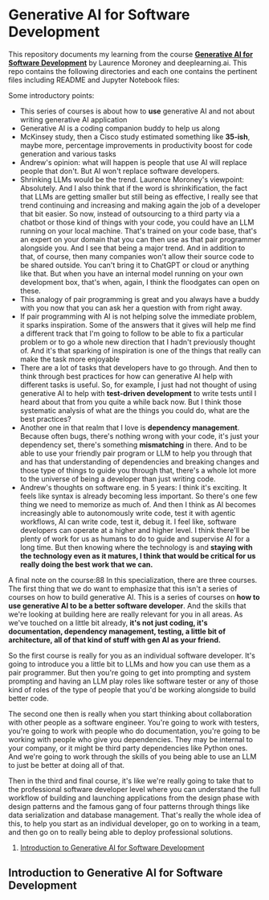 # Generative AI for Software Development

This repository documents my learning from the course **<a href="https://www.deeplearning.ai/courses/generative-ai-for-software-development/">Generative AI for Software Development</a>** by Laurence Moroney and deeplearning.ai. This repo contains the following directories and each one contains the pertinent files including README and Jupyter Notebook files: 
 
Some introductory points:
- This series of courses is about how to **use** generative AI and not about writing generative AI application
- Generative AI is a coding companion buddy to help us along
- McKinsey study, then a Cisco study estimated something like **35-ish**, maybe more, percentage improvements in productivity boost for code generation and various tasks
- Andrew's opinion: what will happen is people that use AI will replace people that don't. But AI won't replace software developers.
- Shrinking LLMs would be the trend. Laurence Moroney's viewpoint: Absolutely. And I also think that if the word is shrinkification, the fact that LLMs are getting smaller but still being as effective, I really see that trend continuing and increasing and making again the job of a developer that bit easier. So now, instead of outsourcing to a third party via a chatbot or those kind of things with your code, you could have an LLM running on your local machine. That's trained on your code base, that's an expert on your domain that you can then use as that pair programmer alongside you. And I see that being a major trend. And in addition to that, of course, then many companies won't allow their source code to be shared outside. You can't bring it to ChatGPT or cloud or anything like that. But when you have an internal model running on your own development box, that's when, again, I think the floodgates can open on these.
- This analogy of pair programming is great and you always have a buddy with you now that you can ask her a question with from right away.
- If pair programming with AI is not helping solve the immediate problem, it sparks inspiration. Some of the answers that it gives will help me find a different track that I'm going to follow to be able to fix a particular problem or to go a whole new direction that I hadn't previously thought of. And it's that sparking of inspiration is one of the things that really can make the task more enjoyable
- There are a lot of tasks that developers have to go through. And then to think through best practices for how can generative AI help with different tasks is useful. So, for example, I just had not thought of using generative AI to help with **test-driven development** to write tests until I heard about that from you quite a while back now. But I think those systematic analysis of what are the things you could do, what are the best practices?
- Another one in that realm that I love is **dependency management**. Because often bugs, there's nothing wrong with your code, it's just your dependency set, there's something **mismatching** in there. And to be able to use your friendly pair program or LLM to help you through that and has that understanding of dependencies and breaking changes and those type of things to guide you through that, there's a whole lot more to the universe of being a developer than just writing code.
- Andrew's thoughts on software eng. in 5 years:  I think it's exciting. It feels like syntax is already becoming less important. So there's one few thing we need to memorize as much of. And then I think as AI becomes increasingly able to autonomously write code, test it with agentic workflows, AI can write code, test it, debug it. I feel like, software developers can operate at a higher and higher level. I think there'll be plenty of work for us as humans to do to guide and supervise AI for a long time. But then knowing where the technology is and **staying with the technology even as it matures, I think that would be critical for us really doing the best work that we can.**

A final note on the course:88
In this specialization, there are three courses. The first thing that we do want to emphasize that this isn't a series of courses on how to build generative AI. This is a series of courses on **how to use generative AI to be a better software developer**. And the skills that we're looking at building here are really relevant for you in all areas. As we've touched on a little bit already, **it's not just coding, it's documentation, dependency management, testing, a little bit of architecture, all of that kind of stuff with gen AI as your friend.** 

So the first course is really for you as an individual software developer. It's going to introduce you a little bit to LLMs and how you can use them as a pair programmer. But then you're going to get into prompting and system prompting and having an LLM play roles like software tester or any of those kind of roles of the type of people that you'd be working alongside to build better code. 

The second one then is really when you start thinking about collaboration with other people as a software engineer. You're going to work with testers, you're going to work with people who do documentation, you're going to be working with people who give you dependencies. They may be internal to your company, or it might be third party dependencies like Python ones. And we're going to work through the skills of you being able to use an LLM to just be better at doing all of that. 

Then in the third and final course, it's like we're really going to take that to the professional software developer level where you can understand the full workflow of building and launching applications from the design phase with design patterns and the famous gang of four patterns through things like data serialization and database management. That's really the whole idea of this, to help you start as an individual developer, go on to working in a team, and then go on to really being able to deploy professional solutions.


1. [Introduction to Generative AI for Software Development](#1)

<a name="1"></a>
## Introduction to Generative AI for Software Development
